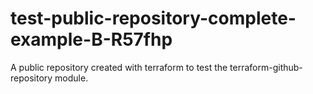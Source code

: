 # test-public-repository-complete-example-B-R57fhp
A public repository created with terraform to test the terraform-github-repository module.
